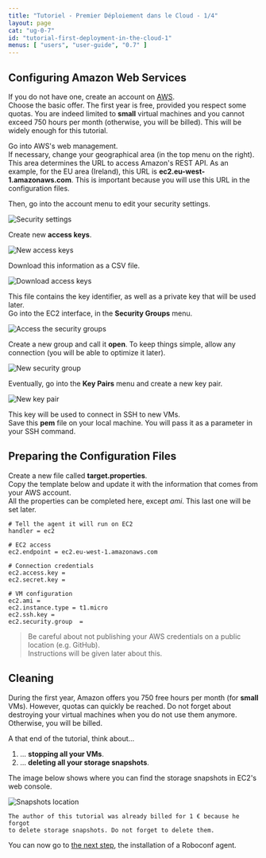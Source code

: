 ```yaml
---
title: "Tutoriel - Premier Déploiement dans le Cloud - 1/4"
layout: page
cat: "ug-0-7"
id: "tutorial-first-deployment-in-the-cloud-1"
menus: [ "users", "user-guide", "0.7" ]
---
```


## Configuring Amazon Web Services

If you do not have one, create an account on [AWS](http://aws.amazon.com).  
Choose the basic offer. The first year is free, provided you respect some quotas.
You are indeed limited to **small** virtual machines and you cannot exceed 750 hours per month (otherwise, you will be billed). 
This will be widely enough for this tutorial.

Go into AWS's web management.  
If necessary, change your geographical area (in the top menu on the right).
This area determines the URL to access Amazon's REST API. As an example, for the EU area (Ireland), this URL is 
**ec2.eu-west-1.amazonaws.com**. This is important because you will use this URL in the configuration files.

Then, go into the account menu to edit your security settings.

<img src="/resources/img/tutorial-aws-security-credentials.jpg" alt="Security settings" class="gs" />

Create new **access keys**.

<img src="/resources/img/tutorial-aws-new-access-key.jpg" alt="New access keys" class="gs" />

Download this information as a CSV file.

<img src="/resources/img/tutorial-aws-download-access-key.jpg" alt="Download access keys" class="gs" />

This file contains the key identifier, as well as a private key that will be used later.  
Go into the EC2 interface, in the **Security Groups** menu.

<img src="/resources/img/tutorial-aws-security-groups-menu.jpg" alt="Access the security groups" />

Create a new group and call it **open**. To keep things simple, allow any connection (you will be able to optimize it later).

<img src="/resources/img/tutorial-aws-new-security-group.jpg" alt="New security group" class="gs" />

Eventually, go into the **Key Pairs** menu and create a new key pair.

<img src="/resources/img/tutorial-aws-new-key-pair.jpg" alt="New key pair" class="gs" />

This key will be used to connect in SSH to new VMs.  
Save this **pem** file on your local machine. You will pass it as a parameter in your SSH command.


## Preparing the Configuration Files 

Create a new file called **target.properties**.  
Copy the template below and update it with the information that comes from your AWS account.  
All the properties can be completed here, except *ami*. This last one will be set later.

```properties
# Tell the agent it will run on EC2
handler = ec2

# EC2 access
ec2.endpoint = ec2.eu-west-1.amazonaws.com

# Connection credentials
ec2.access.key = 
ec2.secret.key = 

# VM configuration
ec2.ami	= 
ec2.instance.type = t1.micro
ec2.ssh.key = 
ec2.security.group	= 
```

> Be careful about not publishing your AWS credentials on a public location (e.g. GitHub).    
> Instructions will be given later about this.


## Cleaning

During the first year, Amazon offers you 750 free hours per month (for **small** VMs). However, quotas can quickly be reached.
Do not forget about destroying your virtual machines when you do not use them anymore. Otherwise, you will be billed.

A that end of the tutorial, think about...

1. ... **stopping all your VMs**.
2. ... **deleting all your storage snapshots**.

The image below shows where you can find the storage snapshots in EC2's web console.

<img src="/resources/img/tutorial-aws-snapshots.jpg" alt="Snapshots location" />

<!-- -->

	The author of this tutorial was already billed for 1 € because he forgot 
	to delete storage snapshots. Do not forget to delete them.

You can now go to [the next step](tutorial-first-deployment-in-the-cloud-2.html),
the installation of a Roboconf agent.
